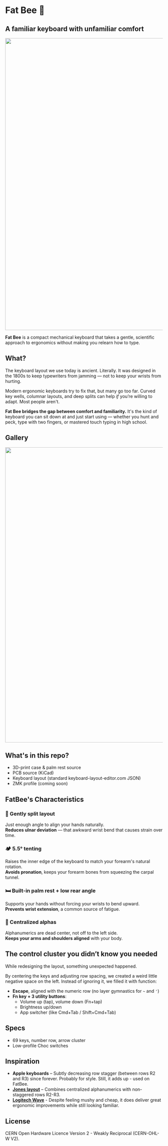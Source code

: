 # Fat Bee 🐝

## A familiar keyboard with unfamiliar comfort

<p align="center" width="100%">
  <img src="./fatbee.png" width="930" />
</p>

**Fat Bee** is a compact mechanical keyboard that takes a gentle, scientific approach to ergonomics without making you relearn how to type.

## What?

The keyboard layout we use today is ancient. Literally. It was designed in the 1800s to keep typewriters from jamming — not to keep your wrists from hurting.

Modern ergonomic keyboards try to fix that, but many go too far. Curved key wells, columnar layouts, and deep splits can help *if* you’re willing to adapt. Most people aren't.

**Fat Bee bridges the gap between comfort and familiarity.**
It's the kind of keyboard you can sit down at and just start using — whether you hunt and peck, type with two fingers, or mastered touch typing in high school.

## Gallery

<p align="center" width="100%">
<img src="https://github.com/user-attachments/assets/25390f23-58d9-4b0c-93b7-53371545255d" width="940" />
</p>

## What's in this repo?

- 3D-print case & palm rest source
- PCB source (KiCad)
- Keyboard layout (standard keyboard-layout-editor.com JSON)
- ZMK profile (coming soon)

## FatBee's Characteristics

### 👐 Gently split layout  

Just enough angle to align your hands naturally.  
**Reduces ulnar deviation** — that awkward wrist bend that causes strain over time.

### 🏕️ 5.5° tenting

Raises the inner edge of the keyboard to match your forearm's natural rotation.  
**Avoids pronation**, keeps your forearm bones from squeezing the carpal tunnel.

### 🛏️ Built-in palm rest + low rear angle

Supports your hands without forcing your wrists to bend upward.  
**Prevents wrist extension**, a common source of fatigue.

### 🧲 Centralized alphas

Alphanumerics are dead center, not off to the left side.  
**Keeps your arms and shoulders aligned** with your body.

## The control cluster you didn’t know you needed

While redesigning the layout, something unexpected happened.

By centering the keys and adjusting row spacing, we created a weird little negative space on the left. Instead of ignoring it, we filled it with function:

- **Escape**, aligned with the numeric row
  (no layer gymnastics for `~` and `'`)
- **Fn key + 3 utility buttons**:
  - Volume up (tap), volume down (Fn+tap)  
  - Brightness up/down  
  - App switcher (like Cmd+Tab / Shift+Cmd+Tab)

## Specs

- 69 keys, number row, arrow cluster
- Low-profile Choc switches

## Inspiration

- **Apple keyboards** – Subtly decreasing row stagger (between rows R2 and R3) since forever. Probably for style. Still, it adds up - used on FatBee.  
- **[Jones layout](https://github.com/jpskenn/Jones)** – Combines centralized alphanumerics with non-staggered rows R2-R3.
- **[Logitech Wave](https://www.logitech.com/en-us/products/keyboards/wave-keys.html)** - Despite feeling mushy and cheap, it does deliver great ergonomic improvements while still looking familiar.

## License

CERN Open Hardware Licence Version 2 - Weakly Reciprocal (CERN-OHL-W V2).
